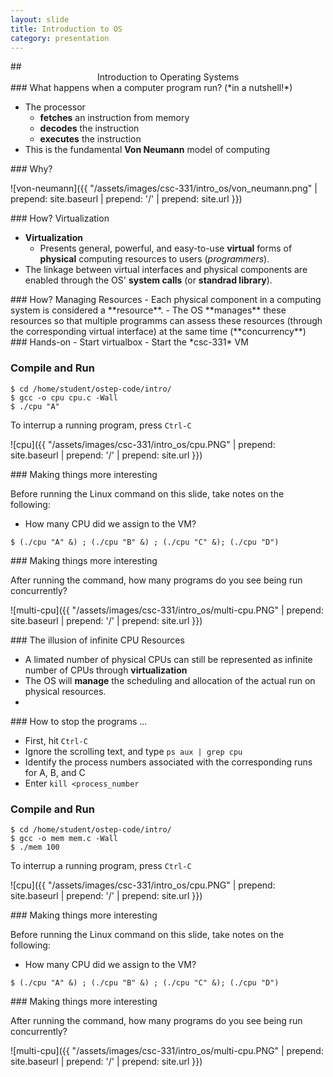 ```yaml
---
layout: slide
title: Introduction to OS
category: presentation
---
```


<section data-markdown>
## <center> Introduction to Operating Systems </center>
</section>

<section data-markdown>
### What happens when a computer program run? (*in a nutshell!*)

- The processor
  - **fetches** an instruction from memory
  - **decodes** the instruction
  - **executes** the instruction
- This is the fundamental **Von Neumann** model of computing
</section>

<section data-markdown>
### Why?

![von-neumann]({{ "/assets/images/csc-331/intro_os/von_neumann.png" | prepend: site.baseurl | prepend: '/' | prepend: site.url }})

</section>

<section data-markdown>
### How? Virtualization

- **Virtualization**
  - Presents general, powerful, and easy-to-use **virtual** forms of **physical** computing resources to users (*programmers*).
- The linkage between virtual interfaces and physical components are enabled through the OS' **system calls** (or **standrad library**).
</section>

<section data-markdown>
### How? Managing Resources
- Each physical component in a computing system is considered a **resource**.
- The OS **manages** these resources so that multiple programms can assess these resources (through the corresponding virtual interface) at the same time (**concurrency**)
</section>

<section data-markdown>
### Hands-on
- Start virtualbox
- Start the *csc-331* VM
</section>

<section data-markdown>
<script type="text/template">
### CPU Virtualization

Code location: `/home/student/ostep-code/intro/cpu.c`

```
#include <stdio.h>
#include <stdlib.h>
#include "common.h"

int main(int argc, char *argv[])
{
  if (argc != 2) {
	  fprintf(stderr, "usage: cpu <string>\n");
	  exit(1);
  }
  char *str = argv[1];

  while (1) {
	  printf("%s\n", str);
	  Spin(1);
  }
  return 0;
}
```
</script>
</section>

<section data-markdown>

### Compile and Run

```
$ cd /home/student/ostep-code/intro/
$ gcc -o cpu cpu.c -Wall
$ ./cpu "A"
```

To interrup a running program, press `Ctrl-C`

</section>

<section data-markdown>

![cpu]({{ "/assets/images/csc-331/intro_os/cpu.PNG" | prepend: site.baseurl | prepend: '/' | prepend: site.url }})

</section>

<section data-markdown>
### Making things more interesting

Before running the Linux command on this slide, take notes on the following:

- How many CPU did we assign to the VM?

```
$ (./cpu "A" &) ; (./cpu "B" &) ; (./cpu "C" &); (./cpu "D")
```

</section>

<section data-markdown>
### Making things more interesting

After running the command, how many programs do you see being run concurrently?

![multi-cpu]({{ "/assets/images/csc-331/intro_os/multi-cpu.PNG" | prepend: site.baseurl | prepend: '/' | prepend: site.url }})

</section>

<section data-markdown>
### The illusion of infinite CPU Resources

- A limated number of physical CPUs can still be represented as infinite number of CPUs through **virtualization**
- The OS will **manage** the scheduling and allocation of the actual run on physical resources.
-
</section>

<section data-markdown>
### How to stop the programs ...

- First, hit `Ctrl-C`
- Ignore the scrolling text, and type `ps aux | grep cpu`
- Identify the process numbers associated with the corresponding runs for A, B, and C
- Enter `kill <process_number`

</section>

<section data-markdown>
<script type="text/template">
### Memory Virtualization

Code location: `/home/student/ostep-code/intro/mem.c`

```
#include <unistd.h>
#include <stdio.h>
#include <stdlib.h>
#include "common.h"

int main(int argc, char *argv[]) {
  if (argc != 2) {
	  fprintf(stderr, "usage: mem <value>\n");
	  exit(1);
  }
  int *p;
  p = malloc(sizeof(int));
  assert(p != NULL);
  printf("(%d) addr pointed to by p: %p\n", (int) getpid(), p);
  *p = atoi(argv[1]); // assign value to addr stored in p
  while (1) {
	  Spin(1);
	  *p = *p + 1;
	  printf("(%d) value of p: %d\n", getpid(), *p);
  }
  return 0;
}
```
</script>
</section>

<section data-markdown>

### Compile and Run

```
$ cd /home/student/ostep-code/intro/
$ gcc -o mem mem.c -Wall
$ ./mem 100
```

To interrup a running program, press `Ctrl-C`

</section>

<section data-markdown>

![cpu]({{ "/assets/images/csc-331/intro_os/cpu.PNG" | prepend: site.baseurl | prepend: '/' | prepend: site.url }})

</section>

<section data-markdown>
### Making things more interesting

Before running the Linux command on this slide, take notes on the following:

- How many CPU did we assign to the VM?

```
$ (./cpu "A" &) ; (./cpu "B" &) ; (./cpu "C" &); (./cpu "D")
```

</section>

<section data-markdown>
### Making things more interesting

After running the command, how many programs do you see being run concurrently?

![multi-cpu]({{ "/assets/images/csc-331/intro_os/multi-cpu.PNG" | prepend: site.baseurl | prepend: '/' | prepend: site.url }})

</section>
